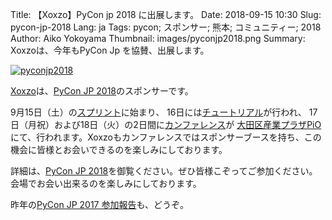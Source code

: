 Title: 【Xoxzo】PyCon jp 2018 に出展します。
Date: 2018-09-15 10:30
Slug: pycon-jp-2018
Lang: ja
Tags: pycon; スポンサー; 熊本; コミュニティー; 2018
Author: Aiko Yokoyama
Thumbnail: images/pyconjp2018.png
Summary: Xoxzoは、今年もPyCon Jp を協賛、出展します。


[![pyconjp2018](/images/pyconjp2018.png)](https://pycon.jp/2018/)

[Xoxzo](https://www.xoxzo.com/ja/)は、[PyCon JP 2018](https://pycon.jp/2018/)のスポンサーです。

9月15日（土）の[スプリント](https://pyconjp.connpass.com/event/97868/)に始まり、
16日には[チュートリアル](https://pyconjp.connpass.com/event/94980/)が行われ、
17日（月祝）および18日（火）の2日間に[カンファレンス](https://pycon.jp/2018/event/conference)が
[大田区産業プラザPiO](https://www.pio-ota.net/)にて、行われます。Xoxzoもカンファレンスではスポンサーブースを持ち、この機会に皆様とお会いできるのを楽しみにしております。

詳細は、[PyCon JP 2018](https://pycon.jp/2018/)を御覧ください。ぜひ皆様こぞってご参加ください。会場でお会い出来るのを楽しみにしております。

昨年の[PyCon JP 2017 参加報告](https://blog.xoxzo.com/ja/2017/10/12/pycon-jp-2017/)も、どうぞ。
